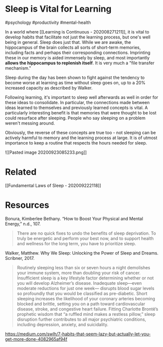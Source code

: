 # Sleep is Vital for Learning
#psychology #productivity #mental-health 

In a world where [[Learning is Continuous - 202008271211]], it is vital to develop habits that facilitate not just the learning process, but one's well being in general. Sleep does just that. While we are awake, the hippocampus of the brain collects all sorts of short-term memories, including facts and perhaps their corresponding connections. Imprinting these in our memory is aided immensely by sleep, and most importantly **allows the hippocampus to replenish itself**. It is very much a "file transfer mechanism."

Sleep during the day has been shown to fight against the tendency to become worse at learning as time without sleep goes on, up to a 20% increased capacity as described by Walker.  

Following learning, it's important to sleep well afterwards as well in order for these ideas to consolidate. In particular, the connections made between ideas learned to themselves and previously learned concepts is vital. A particularly interesting benefit is that memories that were thought to be lost could resurface after sleeping. People who say sleeping on a problem weren't messing around. 

Obviously, the reverse of these concepts are true too - not sleeping can be actively harmful to memory and the learning process at large. It is of utmost importance to keep a routine that respects the hours needed for sleep. 

![[Pasted image 20200923085233.png]]


# Related
[[Fundamental Laws of Sleep - 202009222118]]

# Resources
Bonura, Kimberlee Bethany. “How to Boost Your Physical and Mental Energy,” n.d., 107.

> There are no quick fixes to undo the benefits of sleep deprivation. To truly be energetic and perform your best now, and to support health and wellness for the long term, you have to prioritize sleep.

Walker, Matthew. Why We Sleep: Unlocking the Power of Sleep and Dreams. Scribner, 2017.

> Routinely sleeping less than six or seven hours a night demolishes your immune system, more than doubling your risk of cancer. Insufficient sleep is a key lifestyle factor determining whether or not you will develop Alzheimer’s disease. Inadequate sleep—even moderate reductions for just one week— disrupts blood sugar levels so profoundly that you would be classified as pre-diabetic. Short sleeping increases the likelihood of your coronary arteries becoming blocked and brittle, setting you on a path toward cardiovascular disease, stroke, and congestive heart failure. Fitting Charlotte Brontë’s prophetic wisdom that “a ruffled mind makes a restless pillow,” sleep disruption further contributes to all major psychiatric conditions, including depression, anxiety, and suicidality.

https://medium.com/swlh/7-habits-that-seem-lazy-but-actually-let-you-get-more-done-4082965af94f
